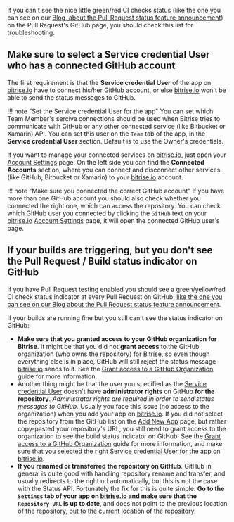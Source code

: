 If you can't see the nice little green/red CI checks status (like the one you can see on our [Blog,
about the Pull Request status feature announcement](https://blog.bitrise.io/pull-request-support-for-github))
on the Pull Request's GitHub page, you should check this list for troubleshooting.

## Make sure to select a Service credential User who has a connected GitHub account

The first requirement is that the **Service credential User** of the app on [bitrise.io](https://www.bitrise.io)
have to connect his/her GitHub account, or else [bitrise.io](https://www.bitrise.io)
won't be able to send the status messages to GitHub.

!!! note "Set the Service credential User for the app"
    You can set which Team Member's sercive connections should be used when Bitrise tries to communicate
    with GitHub or any other connected service (like Bitbucket or Xamarin) API.
    You can set this user on the `Team` tab of the app, in the __Service credential User__ section.
    Default is to use the Owner's credentials.

If you want to manage your connected services on [bitrise.io](https://www.bitrise.io),
just open your [Account Settings](https://www.bitrise.io/me/profile) page.
On the left side you can find the __Connected Accounts__ section,
where you can connect and disconnect other services (like GitHub, Bitbucket or Xamarin)
to your [bitrise.io](https://www.bitrise.io) account.

!!! note "Make sure you connected the correct GitHub account"
    If you have more than one GitHub account you should also check whether you connected the right one,
    which can access the repository.
    You can check which GitHub user you connected by clicking the `GitHub` text
    on your [bitrise.io](https://www.bitrise.io) [Account Settings](https://www.bitrise.io/me/profile) page,
    it will open the connected GitHub user's page.


## If your builds are triggering, but you don't see the Pull Request / Build status indicator on GitHub

If you have Pull Request testing enabled you should see a green/yellow/red CI check status indicator at every Pull Request on GitHub,
[like the one you can see on our Blog about the Pull Request status feature announcement](http://blog.bitrise.io/2015/04/23/pull-request-support-for-github-repositories.html).

If your builds are running fine but you still can't see the status indicator on GitHub:

- __Make sure that you granted access to your GitHub organization for Bitrise__.
  It might be that you did not **grant access** to the GitHub organization
  (who owns the repository) for Bitrise, so even though everything else is in place,
  GitHub will still reject the status message [bitrise.io](https://www.bitrise.io) sends to it.
  See the
  [Grant access to a GitHub Organization](/faq/grant-access-to-github-organization)
  guide for more information.
- Another thing might be that the user you specified as the
  [Service credential User](#make-sure-to-select-a-service-credential-user-who-has-a-connected-github-account)
  doesn't have **administrator rights** on GitHub **for the repository**.
  _Administrator rights are required in order to send status messages to GitHub._
  Usually you face this issue (no access to the organization) when you add your app on [bitrise.io](https://www.bitrise.io).
  If you did not select the repository from the GitHub list on the [Add New App](http://www.bitrise.io/apps/add) page,
  but rather copy-pasted your repository's URL, you still need to grant access to the organization to see
  the build status indicator on GitHub.
  See the
  [Grant access to a GitHub Organization](/faq/grant-access-to-github-organization)
  guide for more information, and make sure that you selected the right
  [Service credential User](#make-sure-to-select-a-service-credential-user-who-has-a-connected-github-account)
  for the app on [bitrise.io](https://www.bitrise.io).
- __If you renamed or transferred the repository on GitHub__.
  GitHub in general is quite good with handling repository rename and transfer,
  and usually redirects to the right url automatically, but this is not the case with the Status API.
  Fortunately the fix for this is quite simple: __Go to the `Settings` tab of your app on [bitrise.io](https://www.bitrise.io)
  and make sure that the `Repository URL` is up to date__, and does not point to the previous location of the repository,
  but to the current location of the repository.
